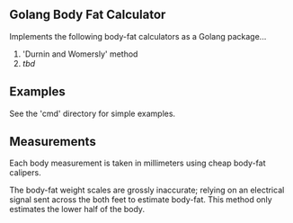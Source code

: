 ## Golang Body Fat Calculator

Implements the following body-fat calculators as a Golang package...

1. 'Durnin and Womersly' method
2. _tbd_

## Examples

See the 'cmd' directory for simple examples.

## Measurements

Each body measurement is taken in millimeters using cheap body-fat calipers.

The body-fat weight scales are grossly inaccurate; relying on an electrical signal sent across the both feet to estimate body-fat.  This method only estimates the lower half of the body.
